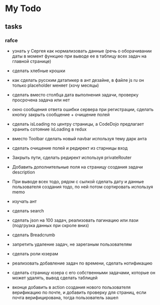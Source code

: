 # My Todo #  

## tasks 

### rafce

- узнать у Сергея как нормализовать данные (речь о оборачивании даты в момент функцию при выводе ее в таблицу всех задач на главной странице)

- сделать хлебные крошки

- как сделать русским датапикер в ант дезайне, в файле js ru он только placeholder меняет (хочу месяцы)

- сделать вместо столбца дата выполнения задачи, проверку просрочена задача или нет 

- окно сообщения ответа ошибки сервера при регистрации, сделать кнопку закрыть сообщение + очищение полей

- сделать isLoading по центру страницы, а CodeDojo предлагает хранить сотояние isLoading в redux

- вместо Toolbar сделать  новый navbar используя тему дарк анта

- сделать очищение полей и редирект из старницы вход

- Закрыть пути, сделать редирект используя privateRouter

- Добавить дополнительные поля на страницу создания задачи description

- При выводе всех тодо, рядом с сылкой сделать дату и данные пользователя создания тодо, по ней потом сортировать используя memo

- изучать ант

- сделать search

- сделать json на 100 задач, реализовать пагинацию или лази (подгрузка данных при скроле вниз)

- сделать Breadcrumb

- запретить удаление задач, не зареганым пользователям

- сделать роли юзерам

- реализовать добавление задач по времени, сделать нотификацию

- сделать страницу юзера с его собственными задачами, которые он может удалять, вывод сделать таблицей

- вконце добавить в action создания нового пользователя верификацию по почте, и добавить проверку для страниц, если почта верифицирована, тогда пользователь зашел

